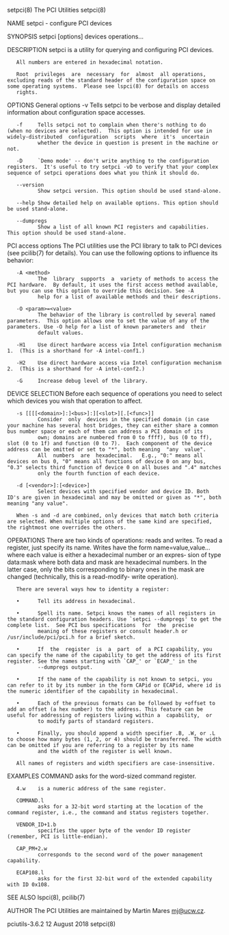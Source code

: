 setpci(8)                                                                                     The PCI Utilities                                                                                     setpci(8)

NAME
       setpci - configure PCI devices

SYNOPSIS
       setpci [options] devices operations...

DESCRIPTION
       setpci is a utility for querying and configuring PCI devices.

       All numbers are entered in hexadecimal notation.

       Root  privileges  are  necessary  for  almost  all operations, excluding reads of the standard header of the configuration space on some operating systems.  Please see lspci(8) for details on access
       rights.

OPTIONS
   General options
       -v     Tells setpci to be verbose and display detailed information about configuration space accesses.

       -f     Tells setpci not to complain when there's nothing to do (when no devices are selected).  This option is intended for use in  widely-distributed  configuration  scripts  where  it's  uncertain
              whether the device in question is present in the machine or not.

       -D     `Demo mode' -- don't write anything to the configuration registers.  It's useful to try setpci -vD to verify that your complex sequence of setpci operations does what you think it should do.

       --version
              Show setpci version. This option should be used stand-alone.

       --help Show detailed help on available options. This option should be used stand-alone.

       --dumpregs
              Show a list of all known PCI registers and capabilities. This option should be used stand-alone.

   PCI access options
       The PCI utilities use the PCI library to talk to PCI devices (see pcilib(7) for details). You can use the following options to influence its behavior:

       -A <method>
              The  library  supports  a  variety of methods to access the PCI hardware.  By default, it uses the first access method available, but you can use this option to override this decision. See -A
              help for a list of available methods and their descriptions.

       -O <param>=<value>
              The behavior of the library is controlled by several named parameters.  This option allows one to set the value of any of the parameters. Use -O help for a list of known parameters and  their
              default values.

       -H1    Use direct hardware access via Intel configuration mechanism 1.  (This is a shorthand for -A intel-conf1.)

       -H2    Use direct hardware access via Intel configuration mechanism 2.  (This is a shorthand for -A intel-conf2.)

       -G     Increase debug level of the library.

DEVICE SELECTION
       Before each sequence of operations you need to select which devices you wish that operation to affect.

       -s [[[[<domain>]:]<bus>]:][<slot>][.[<func>]]
              Consider  only  devices in the specified domain (in case your machine has several host bridges, they can either share a common bus number space or each of them can address a PCI domain of its
              own; domains are numbered from 0 to ffff), bus (0 to ff), slot (0 to 1f) and function (0 to 7).  Each component of the device address can be omitted or set to "*", both meaning  "any  value".
              All  numbers  are  hexadecimal.   E.g., "0:" means all devices on bus 0, "0" means all functions of device 0 on any bus, "0.3" selects third function of device 0 on all buses and ".4" matches
              only the fourth function of each device.

       -d [<vendor>]:[<device>]
              Select devices with specified vendor and device ID. Both ID's are given in hexadecimal and may be omitted or given as "*", both meaning "any value".

       When -s and -d are combined, only devices that match both criteria are selected. When multiple options of the same kind are specified, the rightmost one overrides the others.

OPERATIONS
       There are two kinds of operations: reads and writes. To read a register, just specify its name. Writes have the form name=value,value... where each value is either a hexadecimal number or an expres‐
       sion  of  type data:mask where both data and mask are hexadecimal numbers. In the latter case, only the bits corresponding to binary ones in the mask are changed (technically, this is a read-modify-
       write operation).

       There are several ways how to identity a register:

       •      Tell its address in hexadecimal.

       •      Spell its name. Setpci knows the names of all registers in the standard configuration headers. Use `setpci --dumpregs' to get the complete list.  See PCI bus specifications  for  the  precise
              meaning of these registers or consult header.h or /usr/include/pci/pci.h for a brief sketch.

       •      If  the  register  is  a  part  of  a PCI capability, you can specify the name of the capability to get the address of its first register. See the names starting with `CAP_' or `ECAP_' in the
              --dumpregs output.

       •      If the name of the capability is not known to setpci, you can refer to it by its number in the form CAPid or ECAPid, where id is the numeric identifier of the capability in hexadecimal.

       •      Each of the previous formats can be followed by +offset to add an offset (a hex number) to the address. This feature can be useful for addressing of registers living within a  capability,  or
              to modify parts of standard registers.

       •      Finally, you should append a width specifier .B, .W, or .L to choose how many bytes (1, 2, or 4) should be transferred. The width can be omitted if you are referring to a register by its name
              and the width of the register is well known.

       All names of registers and width specifiers are case-insensitive.

EXAMPLES
       COMMAND
              asks for the word-sized command register.

       4.w    is a numeric address of the same register.

       COMMAND.l
              asks for a 32-bit word starting at the location of the command register, i.e., the command and status registers together.

       VENDOR_ID+1.b
              specifies the upper byte of the vendor ID register (remember, PCI is little-endian).

       CAP_PM+2.w
              corresponds to the second word of the power management capability.

       ECAP108.l
              asks for the first 32-bit word of the extended capability with ID 0x108.

SEE ALSO
       lspci(8), pcilib(7)

AUTHOR
       The PCI Utilities are maintained by Martin Mares <mj@ucw.cz>.

pciutils-3.6.2                                                                                  12 August 2018                                                                                      setpci(8)
